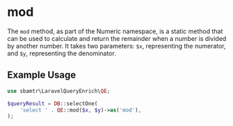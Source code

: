 # mod

The `mod` method, as part of the Numeric namespace, is a static method that can be used to calculate and return the
remainder when a number is divided by another number. It takes two parameters: `$x`, representing the numerator,
and `$y`, representing the denominator.

## Example Usage

```php
use sbamtr\LaravelQueryEnrich\QE;

$queryResult = DB::selectOne(
    'select ' . QE::mod($x, $y)->as('mod'),
);
```